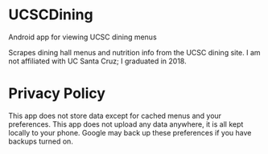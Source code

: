 # UCSCDining
Android app for viewing UCSC dining menus

Scrapes dining hall menus and nutrition info from the UCSC dining site. I am not affiliated with UC Santa Cruz; I graduated in 2018.

# Privacy Policy
This app does not store data except for cached menus and your preferences. This app does not upload any data anywhere, it is all kept locally to your phone. Google may back up these preferences if you have backups turned on.
